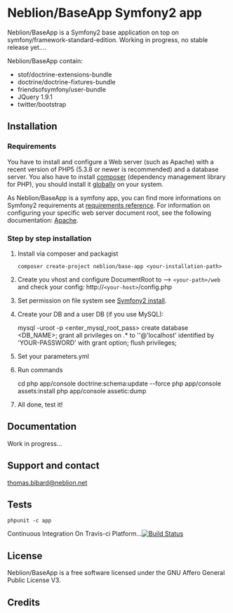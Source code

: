 Neblion/BaseApp Symfony2 app
============================

Neblion/BaseApp is a Symfony2 base application on top on symfony/framework-standard-edition.
Working in progress, no stable release yet....

Neblion/BaseApp contain:
- stof/doctrine-extensions-bundle
- doctrine/doctrine-fixtures-bundle
- friendsofsymfony/user-bundle
- JQuery 1.9.1
- twitter/bootstrap

Installation
------------
### Requirements
You have to install and configure a Web server (such as Apache) with a recent 
version of PHP5 (5.3.8 or newer is recommended) and a database server.
You also have to install [composer](http://getcomposer.org/) (dependency management library for PHP), 
you should install it [globally](http://getcomposer.org/doc/00-intro.md#globally) on your system.

As Neblion/BaseApp is a symfony app, you can find more informations on Symfony2 
requirements at [requirements reference](http://symfony.com/doc/current/reference/requirements.html "Symfony2 requirements reference").
For information on configuring your specific web server document root, 
see the following documentation: [Apache](http://httpd.apache.org/docs/current/mod/core.html#documentroot).

### Step by step installation
1.  Install via composer and packagist

        composer create-project neblion/base-app <your-installation-path>

2.   Create you vhost and configure DocumentRoot to --> `<your-path>/web` and check your config: http://`<your-host>`/config.php

3.   Set permission on file system see [Symfony2 install](http://symfony.com/doc/current/book/installation.html#configuration-and-setup).

4.   Create your DB and a user DB (if you use MySQL):

        mysql -uroot -p
        <enter_mysql_root_pass>
        create database <DB_NAME>;
        grant all privileges on <DB-NAME>.* to '<YOUR-USERNAME>'@'localhost' identified by 'YOUR-PASSWORD' with grant option;
        flush privileges;

5.   Set your parameters.yml

6.   Run commands

        cd <your-installation-path>
        php app/console doctrine:schema:update --force
        php app/console assets:install
        php app/console assetic:dump

7.  All done, test it!
    
Documentation
-------------
Work in progress...

Support and contact
-------------------
thomas.bibard@neblion.net

Tests
-----
    phpunit -c app

Continuous Integration On Travis-ci Platform...[![Build Status](https://secure.travis-ci.org/Neblion/scrum.png)](http://travis-ci.org/Neblion/base-app)

License
-------
Neblion/BaseApp is a free software licensed under the GNU Affero General Public License V3.


Credits
-------
